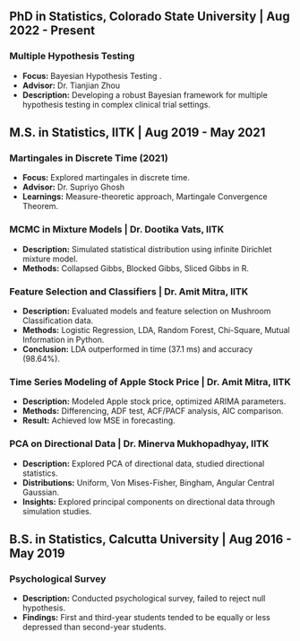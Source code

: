 ## PhD in Statistics, Colorado State University | Aug 2022 - Present

### Multiple Hypothesis Testing
- **Focus:** Bayesian Hypothesis Testing .
- **Advisor:** Dr. Tianjian Zhou
- **Description:** Developing a robust Bayesian framework for multiple hypothesis testing in complex clinical trial settings.

## M.S. in Statistics, IITK | Aug 2019 - May 2021

### Martingales in Discrete Time (2021)
- **Focus:** Explored martingales in discrete time.
- **Advisor:** Dr. Supriyo Ghosh
- **Learnings:** Measure-theoretic approach, Martingale Convergence Theorem.

### MCMC in Mixture Models | Dr. Dootika Vats, IITK
- **Description:** Simulated statistical distribution using infinite Dirichlet mixture model.
- **Methods:** Collapsed Gibbs, Blocked Gibbs, Sliced Gibbs in R.

### Feature Selection and Classifiers | Dr. Amit Mitra, IITK
- **Description:** Evaluated models and feature selection on Mushroom Classification data.
- **Methods:** Logistic Regression, LDA, Random Forest, Chi-Square, Mutual Information in Python.
- **Conclusion:** LDA outperformed in time (37.1 ms) and accuracy (98.64%).

### Time Series Modeling of Apple Stock Price | Dr. Amit Mitra, IITK
- **Description:** Modeled Apple stock price, optimized ARIMA parameters.
- **Methods:** Differencing, ADF test, ACF/PACF analysis, AIC comparison.
- **Result:** Achieved low MSE in forecasting.

### PCA on Directional Data | Dr. Minerva Mukhopadhyay, IITK
- **Description:** Explored PCA of directional data, studied directional statistics.
- **Distributions:** Uniform, Von Mises-Fisher, Bingham, Angular Central Gaussian.
- **Insights:** Explored principal components on directional data through simulation studies.

## B.S. in Statistics, Calcutta University | Aug 2016 - May 2019
### Psychological Survey 
- **Description:** Conducted psychological survey, failed to reject null hypothesis.
- **Findings:** First and third-year students tended to be equally or less depressed than second-year students.
